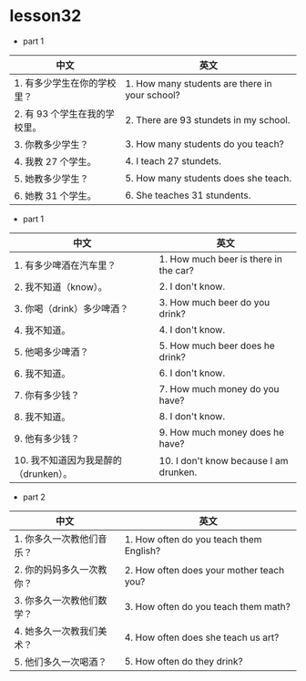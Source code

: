 # lesson32

- part 1

| 中文                          | 英文                                           |
| ----------------------------- | ---------------------------------------------- |
| 1. 有多少学生在你的学校里？   | 1. How many students are there in your school? |
| 2. 有 93 个学生在我的学校里。 | 2. There are 93 stundets in my school.         |
| 3. 你教多少学生？             | 3. How many students do you teach?             |
| 4. 我教 27 个学生。           | 4. I teach 27 stundets.                        |
| 5. 她教多少学生？             | 5. How many students does she teach.           |
| 6. 她教 31 个学生。           | 6. She teaches 31 stundents.                   |

- part 1

| 中文                                  | 英文                                   |
| ------------------------------------- | -------------------------------------- |
| 1. 有多少啤酒在汽车里？               | 1. How much beer is there in the car?  |
| 2. 我不知道（know）。                 | 2. I don't know.                       |
| 3. 你喝（drink）多少啤酒？            | 3. How much beer do you drink?         |
| 4. 我不知道。                         | 4. I don't know.                       |
| 5. 他喝多少啤酒？                     | 5. How much beer does he drink?        |
| 6. 我不知道。                         | 6. I don't know.                       |
| 7. 你有多少钱？                       | 7. How much money do you have?         |
| 8. 我不知道。                         | 8. I don't know.                       |
| 9. 他有多少钱？                       | 9. How much money does he have?        |
| 10. 我不知道因为我是醉的（drunken）。 | 10. I don't know because I am drunken. |

- part 2

| 中文                      | 英文                                     |
| ------------------------- | ---------------------------------------- |
| 1. 你多久一次教他们音乐？ | 1. How often do you teach them English?  |
| 2. 你的妈妈多久一次教你？ | 2. How often does your mother teach you? |
| 3. 你多久一次教他们数学？ | 3. How often do you teach them math?     |
| 4. 她多久一次教我们美术？ | 4. How often does she teach us art?      |
| 5. 他们多久一次喝酒？     | 5. How often do they drink?              |
